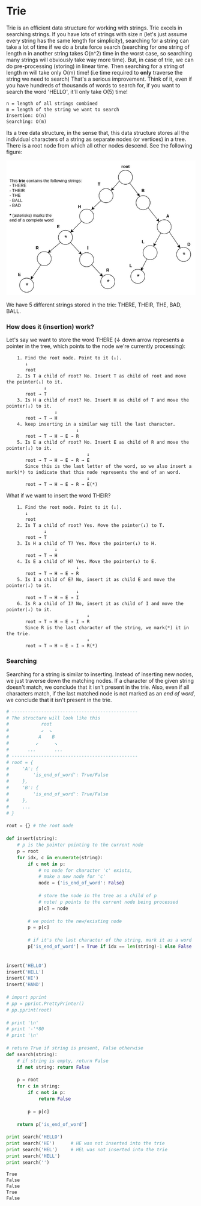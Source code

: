 
# Trie
Trie is an efficient data structure for working with strings. Trie excels in searching strings. If you have lots of strings with size n (let's just assume every string has the same length for simplicity), searching for a string can take a lot of time if we do a brute force search (searching for one string of length n in another string takes O(n^2) time in the worst case, so searching many strings will obviously take way more time). But, in case of trie, we can do pre-processing (storing) in linear time. Then searching for a string of length m will take only O(m) time! (i.e time required to **only** traverse the string we need to search) That's a serious improvement. Think of it, even if you have hundreds of thousands of words to search for, if you want to search the word 'HELLO', it'll only take O(5) time!

```
n = length of all strings combined
m = length of the string we want to search
Insertion: O(n)
Searching: O(m)
```

Its a tree data structure, in the sense that, this data structure stores all the individual characters of a string as separate nodes (or vertices) in a tree. There is a root node from which all other nodes descend. See the following figure:

![Trie.jpg](../media/Trie.jpg)

We have 5 different strings stored in the trie: THERE, THEIR, THE, BAD, BALL.

### How does it (insertion) work?
Let's say we want to store the word THERE (↓ down arrow represents a pointer in the tree, which points to the node we're currently processing):

```
    1. Find the root node. Point to it (↓).
       ↓
       root
    2. Is T a child of root? No. Insert T as child of root and move the pointer(↓) to it.
              ↓
       root → T
    3. Is H a child of root? No. Insert H as child of T and move the pointer(↓) to it.
                  ↓
       root → T → H
    4. keep inserting in a similar way till the last character.
                          ↓
       root → T → H → E → R
    5. Is E a child of root? No. Insert E as child of R and move the pointer(↓) to it.
                              ↓
       root → T → H → E → R → E
       Since this is the last letter of the word, so we also insert a mark(*) to indicate that this node represents the end of an word.
                              ↓
       root → T → H → E → R → E(*)
```

What if we want to insert the word THEIR?
```
    1. Find the root node. Point to it (↓).
       ↓
       root
    2. Is T a child of root? Yes. Move the pointer(↓) to T.
              ↓
       root → T
    3. Is H a child of T? Yes. Move the pointer(↓) to H.
                  ↓
       root → T → H
    4. Is E a child of H? Yes. Move the pointer(↓) to E.
                          ↓
       root → T → H → E → R
    5. Is I a child of E? No, insert it as child E and move the pointer(↓) to it.
                          ↓
       root → T → H → E → I
    6. Is R a child of I? No, insert it as child of I and move the pointer(↓) to it.
                              ↓
       root → T → H → E → I → R
       Since R is the last character of the string, we mark(*) it in the trie.
                              ↓
       root → T → H → E → I → R(*)
```

### Searching
Searching for a string is similar to inserting. Instead of inserting new nodes, we just traverse down the matching nodes. If a character of the given string doesn't match, we conclude that it isn't present in the trie. Also, even if all characters match, if the last matched node is not marked as an _end of word_, we conclude that it isn't present in the trie.


```python
# -----------------------------------------------
# The structure will look like this
#            root
#            ↙  ↘
#           A    B
#          ↙      ↘
#       ...       ...
# -----------------------------------------------
# root = {
#     'A': {
#         'is_end_of_word': True/False
#     },
#     'B': {
#         'is_end_of_word': True/False
#     },
#     ...
# }

root = {} # the root node

def insert(string):
    # p is the pointer pointing to the current node
    p = root
    for idx, c in enumerate(string):
        if c not in p:
            # no node for character 'c' exists,
            # make a new node for 'c'
            node = {'is_end_of_word': False}
            
            # store the node in the tree as a child of p
            # note! p points to the current node being processed
            p[c] = node
        
        # we point to the new/existing node
        p = p[c]
        
        # if it's the last character of the string, mark it as a word
        p['is_end_of_word'] = True if idx == len(string)-1 else False


insert('HELLO')
insert('HELL')
insert('HI')
insert('HAND')

# import pprint
# pp = pprint.PrettyPrinter()
# pp.pprint(root)

# print '\n'
# print '-'*80
# print '\n'

# return True if string is present, False otherwise
def search(string):
    # if string is empty, return False
    if not string: return False
    
    p = root
    for c in string:
        if c not in p:
            return False

        p = p[c]

    return p['is_end_of_word']

print search('HELLO')
print search('HE')      # HE was not inserted into the trie
print search('HEL')     # HEL was not inserted into the trie
print search('HELL')
print search('')
```

    True
    False
    False
    True
    False

